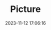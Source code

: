 ---
weight: 1
images:
- /images/edited/205.jpeg
title: Picture
date: 2023-11-12 17:06:16
tags: [luminarneo,work,ilce7m3]
---